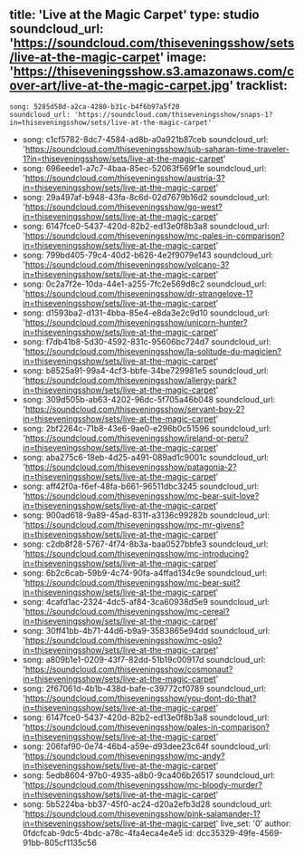 title: 'Live at the Magic Carpet'
type: studio
soundcloud_url: 'https://soundcloud.com/thiseveningsshow/sets/live-at-the-magic-carpet'
image: 'https://thiseveningsshow.s3.amazonaws.com/cover-art/live-at-the-magic-carpet.jpg'
tracklist:
  -
    song: 5285d58d-a2ca-4280-b31c-b4f6b97a5f20
    soundcloud_url: 'https://soundcloud.com/thiseveningsshow/snaps-1?in=thiseveningsshow/sets/live-at-the-magic-carpet'
  -
    song: c1cf5782-8dc7-4584-ad8b-a0a921b87ceb
    soundcloud_url: 'https://soundcloud.com/thiseveningsshow/sub-saharan-time-traveler-1?in=thiseveningsshow/sets/live-at-the-magic-carpet'
  -
    song: 696eede1-a7c7-4baa-85ec-52063f569f1e
    soundcloud_url: 'https://soundcloud.com/thiseveningsshow/austria-3?in=thiseveningsshow/sets/live-at-the-magic-carpet'
  -
    song: 29a497af-b948-43fa-8c6d-02d7679b16d2
    soundcloud_url: 'https://soundcloud.com/thiseveningsshow/go-west?in=thiseveningsshow/sets/live-at-the-magic-carpet'
  -
    song: 6147fce0-5437-420d-82b2-ed13e0f8b3a8
    soundcloud_url: 'https://soundcloud.com/thiseveningsshow/mc-pales-in-comparison?in=thiseveningsshow/sets/live-at-the-magic-carpet'
  -
    song: 799bd405-79c4-40d2-b626-4e2f9079e143
    soundcloud_url: 'https://soundcloud.com/thiseveningsshow/volcano-3?in=thiseveningsshow/sets/live-at-the-magic-carpet'
  -
    song: 0c2a7f2e-10da-44e1-a255-7fc2e569d8c2
    soundcloud_url: 'https://soundcloud.com/thiseveningsshow/dr-strangelove-1?in=thiseveningsshow/sets/live-at-the-magic-carpet'
  -
    song: d1593ba2-d131-4bba-85e4-e8da3e2c9d10
    soundcloud_url: 'https://soundcloud.com/thiseveningsshow/unicorn-hunter?in=thiseveningsshow/sets/live-at-the-magic-carpet'
  -
    song: f7db41b8-5d30-4592-831c-95606bc724d7
    soundcloud_url: 'https://soundcloud.com/thiseveningsshow/la-solitude-du-magicien?in=thiseveningsshow/sets/live-at-the-magic-carpet'
  -
    song: b8525a91-99a4-4cf3-bbfe-34be729981e5
    soundcloud_url: 'https://soundcloud.com/thiseveningsshow/allergy-park?in=thiseveningsshow/sets/live-at-the-magic-carpet'
  -
    song: 309d505b-ab63-4202-96dc-5f705a46b048
    soundcloud_url: 'https://soundcloud.com/thiseveningsshow/servant-boy-2?in=thiseveningsshow/sets/live-at-the-magic-carpet'
  -
    song: 2bf2264c-71b8-43e6-9ae0-e296b0c51596
    soundcloud_url: 'https://soundcloud.com/thiseveningsshow/ireland-or-peru?in=thiseveningsshow/sets/live-at-the-magic-carpet'
  -
    song: aba275c6-18eb-4d25-a491-089ad1c9001c
    soundcloud_url: 'https://soundcloud.com/thiseveningsshow/patagonia-2?in=thiseveningsshow/sets/live-at-the-magic-carpet'
  -
    song: aff42f0a-f6ef-48fa-b661-96511dbc3245
    soundcloud_url: 'https://soundcloud.com/thiseveningsshow/mc-bear-suit-love?in=thiseveningsshow/sets/live-at-the-magic-carpet'
  -
    song: 900ad618-9a89-45ad-831f-a3136c99282b
    soundcloud_url: 'https://soundcloud.com/thiseveningsshow/mc-mr-givens?in=thiseveningsshow/sets/live-at-the-magic-carpet'
  -
    song: c2db8f28-5767-4f74-8b3a-baa0527bbfe3
    soundcloud_url: 'https://soundcloud.com/thiseveningsshow/mc-introducing?in=thiseveningsshow/sets/live-at-the-magic-carpet'
  -
    song: 6b2c6cab-59b9-4c74-90fa-a4ffad134c9e
    soundcloud_url: 'https://soundcloud.com/thiseveningsshow/mc-bear-suit?in=thiseveningsshow/sets/live-at-the-magic-carpet'
  -
    song: 4cafd1ac-2324-4dc5-af84-3ca60938d5e9
    soundcloud_url: 'https://soundcloud.com/thiseveningsshow/mc-cereal?in=thiseveningsshow/sets/live-at-the-magic-carpet'
  -
    song: 30ff41bb-4b71-44d6-b9a9-3583865e94dd
    soundcloud_url: 'https://soundcloud.com/thiseveningsshow/mc-oslo?in=thiseveningsshow/sets/live-at-the-magic-carpet'
  -
    song: a809b1e1-0209-43f7-82dd-51b19c00917d
    soundcloud_url: 'https://soundcloud.com/thiseveningsshow/cosmonaut?in=thiseveningsshow/sets/live-at-the-magic-carpet'
  -
    song: 2f67061d-4b1b-438d-bafe-c39772cf0789
    soundcloud_url: 'https://soundcloud.com/thiseveningsshow/you-dont-do-that?in=thiseveningsshow/sets/live-at-the-magic-carpet'
  -
    song: 6147fce0-5437-420d-82b2-ed13e0f8b3a8
    soundcloud_url: 'https://soundcloud.com/thiseveningsshow/pales-in-comparison?in=thiseveningsshow/sets/live-at-the-magic-carpet'
  -
    song: 206faf90-0e74-46b4-a59e-d93dee23c64f
    soundcloud_url: 'https://soundcloud.com/thiseveningsshow/mc-andy?in=thiseveningsshow/sets/live-at-the-magic-carpet'
  -
    song: 5edb8604-97b0-4935-a8b0-9ca406b26517
    soundcloud_url: 'https://soundcloud.com/thiseveningsshow/mc-bloody-murder?in=thiseveningsshow/sets/live-at-the-magic-carpet'
  -
    song: 5b5224ba-bb37-45f0-ac24-d20a2efb3d28
    soundcloud_url: 'https://soundcloud.com/thiseveningsshow/pink-salamander-1?in=thiseveningsshow/sets/live-at-the-magic-carpet'
live_set: '0'
author: 0fdcfcab-9dc5-4bdc-a78c-4fa4eca4e4e5
id: dcc35329-49fe-4569-91bb-805cf1135c56
